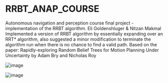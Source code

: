 # RRBT_ANAP_COURSE
Autonomous navigation and perception course final project - implementation of the RRBT algorithm. Eli Goldenshluger & Nitzan Makmal
Implemented a version of RRBT algorithm by essentially expanding over an RRT* algorithm, also suggested a minor modification to terminate the algorithm run when there is no chance to find a valid path.
Based on the paper: Rapidly-exploring Random Belief Trees for Motion Planning Under Uncertainty by Adam Bry and Nicholas Roy

![image](https://user-images.githubusercontent.com/104156586/218097315-e5abbcec-bf07-48b5-b1b4-10661c0f2e7e.png)

![image](https://user-images.githubusercontent.com/104156586/218097726-7cbf128b-25c4-42c8-a13d-50128af79e12.png)

